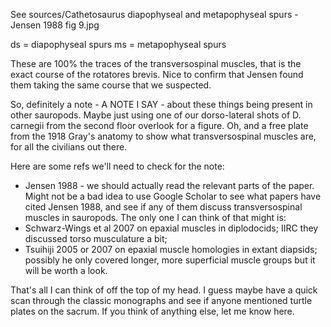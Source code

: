 See sources/Cathetosaurus diapophyseal and metapophyseal spurs - Jensen 1988 fig 9.jpg

ds = diapophyseal spurs
ms = metapophyseal spurs

These are 100% the traces of the transversospinal muscles, that is the exact course of the rotatores brevis. Nice to confirm that Jensen found them taking the same course that we suspected.

So, definitely a note - A NOTE I SAY - about these things being present in other sauropods. Maybe just using one of our dorso-lateral shots of D. carnegii from the second floor overlook for a figure. Oh, and a free plate from the 1918 Gray's anatomy to show what transversospinal muscles are, for all the civilians out there.

Here are some refs we'll need to check for the note:

* Jensen 1988 - we should actually read the relevant parts of the paper. Might not be a bad idea to use Google Scholar to see what papers have cited Jensen 1988, and see if any of them discuss transversospinal muscles in sauropods. The only one I can think of that might is:
* Schwarz-Wings et al 2007 on epaxial muscles in diplodocids; IIRC they discussed torso musculature a bit;
* Tsuihiji 2005 or 2007 on epaxial muscle homologies in extant diapsids; possibly he only covered longer, more superficial muscle groups but it will be worth a look.

That's all I can think of off the top of my head. I guess maybe have a quick scan through the classic monographs and see if anyone mentioned turtle plates on the sacrum. If  you think of anything else, let me know here.

